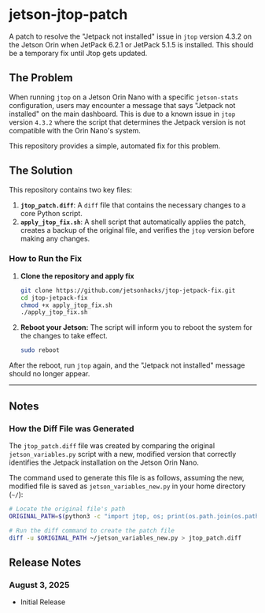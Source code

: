 # jetson-jtop-patch

A patch to resolve the "Jetpack not installed" issue in `jtop` version 4.3.2 on the Jetson Orin when JetPack 6.2.1 or JetPack 5.1.5 is installed. This should be a temporary fix until Jtop gets updated.

## The Problem

When running `jtop` on a Jetson Orin Nano with a specific `jetson-stats` configuration, users may encounter a message that says "Jetpack not installed" on the main dashboard. This is due to a known issue in `jtop` version `4.3.2` where the script that determines the Jetpack version is not compatible with the Orin Nano's system.

This repository provides a simple, automated fix for this problem.

## The Solution

This repository contains two key files:
1.  **`jtop_patch.diff`**: A `diff` file that contains the necessary changes to a core Python script.
2.  **`apply_jtop_fix.sh`**: A shell script that automatically applies the patch, creates a backup of the original file, and verifies the `jtop` version before making any changes.

### How to Run the Fix

1.  **Clone the repository and apply fix**
    ```bash
    git clone https://github.com/jetsonhacks/jtop-jetpack-fix.git
    cd jtop-jetpack-fix
    chmod +x apply_jtop_fix.sh
    ./apply_jtop_fix.sh
    ```

2.  **Reboot your Jetson:** The script will inform you to reboot the system for the changes to take effect.
    ```bash
    sudo reboot
    ```
After the reboot, run `jtop` again, and the "Jetpack not installed" message should no longer appear.

---

## Notes

### How the Diff File was Generated

The `jtop_patch.diff` file was created by comparing the original `jetson_variables.py` script with a new, modified version that correctly identifies the Jetpack installation on the Jetson Orin Nano.

The command used to generate this file is as follows, assuming the new, modified file is saved as `jetson_variables_new.py` in your home directory (`~/`):

```bash
# Locate the original file's path
ORIGINAL_PATH=$(python3 -c "import jtop, os; print(os.path.join(os.path.dirname(jtop.__file__), 'jetson_variables.py'))")

# Run the diff command to create the patch file
diff -u $ORIGINAL_PATH ~/jetson_variables_new.py > jtop_patch.diff
```
## Release Notes
### August 3, 2025
* Initial Release
